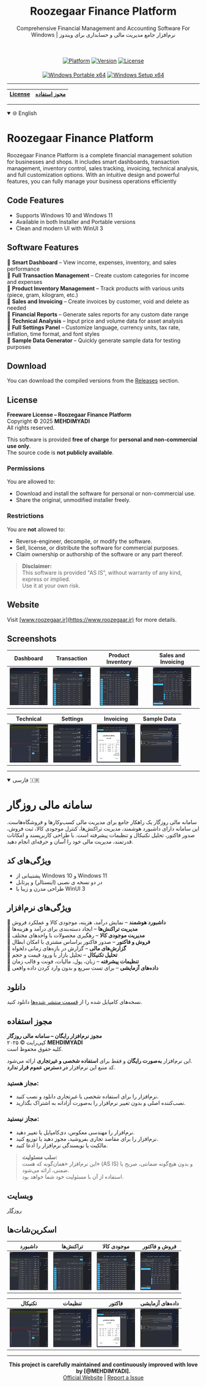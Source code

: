 <div align="center">
  <h1>Roozegaar Finance Platform</h1>
  <p>Comprehensive Financial Management and Accounting Software For Windows | نرم‌افزار جامع مدیریت مالی و حسابداری برای ویندوز</p>
</div>
<br>
<div align="center" style="margin-top: 20px;">
  <a href="#" style="pointer-events: none;"><img src="https://img.shields.io/badge/Platform-Windows-blue?style=for-the-badge&logo=windows" alt="Platform"></a>
  <a href="#" style="pointer-events: none;"><img src="https://img.shields.io/badge/Version-1.1.0.0-green?style=for-the-badge" alt="Version"></a>
  <a href="#" style="pointer-events: none;"><img src="https://img.shields.io/badge/License-Proprietary-red?style=for-the-badge" alt="License"></a>
</div>
<div align="center" style="margin-top: 20px;">
  <a href="https://github.com/MEHDIMYADI/RoozegaarFinance-Releases/releases" ><img src="https://img.shields.io/badge/Windows-%20Portable%20x64-blue?logo=windows&logoColor=white&labelColor=gray" alt="Windows Portable x64"></a>
  <a href="https://github.com/MEHDIMYADI/RoozegaarFinance-Releases/releases" ><img src="https://img.shields.io/badge/Windows-%20Setup%20x64-blue?logo=windows&logoColor=white&labelColor=gray" alt="Windows Setup x64"></a>
</div>

---

<div align="center">
  
| [License](#License) | [مجوز استفاده](#مجوز-استفاده) |
|---------------------|------------------------------|

</div>

---

<details open>
  <summary>🌐 English</summary>

# Roozegaar Finance Platform

Roozegaar Finance Platform is a complete financial management solution for businesses and shops.
It includes smart dashboards, transaction management, inventory control, sales tracking, invoicing, technical analysis, and full customization options.
With an intuitive design and powerful features, you can fully manage your business operations efficiently

## Code Features
- Supports Windows 10 and Windows 11
- Available in both Installer and Portable versions
- Clean and modern UI with WinUI 3

## Software Features

🔹 **Smart Dashboard** – View income, expenses, inventory, and sales performance  
🔹 **Full Transaction Management** – Create custom categories for income and expenses  
🔹 **Product Inventory Management** – Track products with various units (piece, gram, kilogram, etc.)  
🔹 **Sales and Invoicing** – Create invoices by customer, void and delete as needed  
🔹 **Financial Reports** – Generate sales reports for any custom date range  
🔹 **Technical Analysis** – Input price and volume data for asset analysis  
🔹 **Full Settings Panel** – Customize language, currency units, tax rate, inflation, time format, and font styles  
🔹 **Sample Data Generator** – Quickly generate sample data for testing purposes

## Download
You can download the compiled versions from the [Releases](https://github.com/MEHDIMYADI/RoozegaarFinance-Releases/releases) section.

## License

**Freeware License – Roozegaar Finance Platform**  
Copyright © 2025 **MEHDIMYADI**  
All rights reserved.

This software is provided **free of charge** for **personal and non-commercial use only**.  
The source code is **not publicly available**.

### Permissions
You are allowed to:
- Download and install the software for personal or non-commercial use.
- Share the original, unmodified installer freely.

### Restrictions
You are **not** allowed to:
- Reverse-engineer, decompile, or modify the software.
- Sell, license, or distribute the software for commercial purposes.
- Claim ownership or authorship of the software or any part thereof.

> **Disclaimer:**  
> This software is provided "AS IS", without warranty of any kind, express or implied.  
> Use it at your own risk.

## Website
Visit [www.roozegaar.ir](https://www.roozegaar.ir) for more details.

## Screenshots
<div dir="ltr">  <!-- Change to "rtl" for right-to-left layout -->

| Dashboard | Transaction | Product Inventory | Sales and Invoicing |
|--------------|--------------|--------------|--------------|
| <div align="center">[![1](https://raw.githubusercontent.com/MEHDIMYADI/RoozegaarFinance-Releases/refs/heads/main/image/Screenshot%201%20Thumbnail.png)](https://raw.githubusercontent.com/MEHDIMYADI/RoozegaarFinance-Releases/refs/heads/main/image/Screenshot%201.png)</div> | <div align="center">[![2](https://raw.githubusercontent.com/MEHDIMYADI/RoozegaarFinance-Releases/refs/heads/main/image/Screenshot%202%20Thumbnail.png)](https://raw.githubusercontent.com/MEHDIMYADI/RoozegaarFinance-Releases/refs/heads/main/image/Screenshot%202.png)</div> | <div align="center">[![3](https://raw.githubusercontent.com/MEHDIMYADI/RoozegaarFinance-Releases/refs/heads/main/image/Screenshot%203%20Thumbnail.png)](https://raw.githubusercontent.com/MEHDIMYADI/RoozegaarFinance-Releases/refs/heads/main/image/Screenshot%203.png)</div> | <div align="center">[![4](https://raw.githubusercontent.com/MEHDIMYADI/RoozegaarFinance-Releases/refs/heads/main/image/Screenshot%204%20Thumbnail.png)](https://raw.githubusercontent.com/MEHDIMYADI/RoozegaarFinance-Releases/refs/heads/main/image/Screenshot%204.png)</div> |

| Technical | Settings | Invoicing | Sample Data |
|--------------|--------------|--------------|--------------|
| <div align="center">[![1](https://raw.githubusercontent.com/MEHDIMYADI/RoozegaarFinance-Releases/refs/heads/main/image/Screenshot%205%20Thumbnail.png)](https://raw.githubusercontent.com/MEHDIMYADI/RoozegaarFinance-Releases/refs/heads/main/image/Screenshot%205.png)</div> | <div align="center">[![2](https://raw.githubusercontent.com/MEHDIMYADI/RoozegaarFinance-Releases/refs/heads/main/image/Screenshot%206%20Thumbnail.png)](https://raw.githubusercontent.com/MEHDIMYADI/RoozegaarFinance-Releases/refs/heads/main/image/Screenshot%206.png)</div> | <div align="center">[![3](https://raw.githubusercontent.com/MEHDIMYADI/RoozegaarFinance-Releases/refs/heads/main/image/Screenshot%207%20Thumbnail.png)](https://raw.githubusercontent.com/MEHDIMYADI/RoozegaarFinance-Releases/refs/heads/main/image/Screenshot%207.png)</div> | <div align="center">[![4](https://raw.githubusercontent.com/MEHDIMYADI/RoozegaarFinance-Releases/refs/heads/main/image/Screenshot%208%20Thumbnail.png)](https://raw.githubusercontent.com/MEHDIMYADI/RoozegaarFinance-Releases/refs/heads/main/image/Screenshot%208.png)</div> |

</div>
</details>

---

<details open>
  <summary>فارسی 🇮🇷</summary>

# سامانه مالی روزگار

سامانه مالی روزگار یک راهکار جامع برای مدیریت مالی کسب‌وکارها و فروشگاه‌هاست.
این سامانه دارای داشبورد هوشمند، مدیریت تراکنش‌ها، کنترل موجودی کالا، ثبت فروش، صدور فاکتور، تحلیل تکنیکال و تنظیمات پیشرفته است.
با طراحی کاربرپسند و امکانات قدرتمند، مدیریت مالی خود را آسان و حرفه‌ای انجام دهید.

## ویژگی‌های کد
- پشتیبانی از Windows 10 و Windows 11
- در دو نسخه ی نصبی (اینستالر) و پرتابل
- طراحی مدرن و زیبا با WinUI 3

## ویژگی‌های نرم‌افزار

🔹 **داشبورد هوشمند** – نمایش درآمد، هزینه، موجودی کالا و عملکرد فروش  
🔹 **مدیریت تراکنش‌ها** – ایجاد دسته‌بندی برای درآمد و هزینه‌ها  
🔹 **مدیریت موجودی کالا** – رهگیری محصولات با واحدهای مختلف  
🔹 **فروش و فاکتور** – صدور فاکتور براساس مشتری با امکان ابطال  
🔹 **گزارش‌های مالی** – گزارش در بازه‌های زمانی دلخواه  
🔹 **تحلیل تکنیکال** – تحلیل بازار با ورود قیمت و حجم  
🔹 **تنظیمات پیشرفته** – زبان، پول، مالیات، فونت و قالب زمان  
🔹 **داده‌های آزمایشی** – برای تست سریع و بدون وارد کردن داده واقعی

  ## دانلود
نسخه‌های کامپایل شده را از [قسمت منتشر شده‌ها](https://github.com/MEHDIMYADI/RoozegaarFinance-Releases/releases) دانلود کنید.

## مجوز استفاده

**مجوز نرم‌افزار رایگان – سامانه مالی روزگار**  
کپی‌رایت © ۲۰۲۵ **MEHDIMYADI**  
کلیه حقوق محفوظ است.

این نرم‌افزار **به‌صورت رایگان** و فقط برای **استفاده شخصی و غیرتجاری** ارائه می‌شود.  
کد منبع این نرم‌افزار **در دسترس عموم قرار ندارد**.

### مجاز هستید:
- نرم‌افزار را برای استفاده شخصی یا غیرتجاری دانلود و نصب کنید.
- نصب‌کننده اصلی و بدون تغییر نرم‌افزار را به‌صورت آزادانه به اشتراک بگذارید.

### مجاز نیستید:
- نرم‌افزار را مهندسی معکوس، دی‌کامپایل یا تغییر دهید.
- نرم‌افزار را برای مقاصد تجاری بفروشید، مجوز دهید یا توزیع کنید.
- مالکیت یا نویسندگی نرم‌افزار را ادعا کنید.

> **سلب مسئولیت:**  
> این نرم‌افزار «همان‌گونه که هست» (AS IS) و بدون هیچ‌گونه ضمانتی، صریح یا ضمنی، ارائه می‌شود.  
> استفاده از آن با مسئولیت خود شما خواهد بود.

## وبسایت
[روزگار](https://www.roozegaar.ir)

## اسکرین‌شات‌ها

| داشبورد | تراکنش‌ها | موجودی کالا | فروش و فاکتور |
|--------------|--------------|--------------|--------------|
| <div align="center">[![1](https://raw.githubusercontent.com/MEHDIMYADI/RoozegaarFinance-Releases/refs/heads/main/image/Screenshot%201%20Thumbnail.png)](https://raw.githubusercontent.com/MEHDIMYADI/RoozegaarFinance-Releases/refs/heads/main/image/Screenshot%201.png)</div> | <div align="center">[![2](https://raw.githubusercontent.com/MEHDIMYADI/RoozegaarFinance-Releases/refs/heads/main/image/Screenshot%202%20Thumbnail.png)](https://raw.githubusercontent.com/MEHDIMYADI/RoozegaarFinance-Releases/refs/heads/main/image/Screenshot%202.png)</div> | <div align="center">[![3](https://raw.githubusercontent.com/MEHDIMYADI/RoozegaarFinance-Releases/refs/heads/main/image/Screenshot%203%20Thumbnail.png)](https://raw.githubusercontent.com/MEHDIMYADI/RoozegaarFinance-Releases/refs/heads/main/image/Screenshot%203.png)</div> | <div align="center">[![4](https://raw.githubusercontent.com/MEHDIMYADI/RoozegaarFinance-Releases/refs/heads/main/image/Screenshot%204%20Thumbnail.png)](https://raw.githubusercontent.com/MEHDIMYADI/RoozegaarFinance-Releases/refs/heads/main/image/Screenshot%204.png)</div> |

| تکنیکال | تنظیمات | فاکتور | داده‌های آزمایشی |
|--------------|--------------|--------------|--------------|
| <div align="center">[![1](https://raw.githubusercontent.com/MEHDIMYADI/RoozegaarFinance-Releases/refs/heads/main/image/Screenshot%205%20Thumbnail.png)](https://raw.githubusercontent.com/MEHDIMYADI/RoozegaarFinance-Releases/refs/heads/main/image/Screenshot%205.png)</div> | <div align="center">[![2](https://raw.githubusercontent.com/MEHDIMYADI/RoozegaarFinance-Releases/refs/heads/main/image/Screenshot%206%20Thumbnail.png)](https://raw.githubusercontent.com/MEHDIMYADI/RoozegaarFinance-Releases/refs/heads/main/image/Screenshot%206.png)</div> | <div align="center">[![3](https://raw.githubusercontent.com/MEHDIMYADI/RoozegaarFinance-Releases/refs/heads/main/image/Screenshot%207%20Thumbnail.png)](https://raw.githubusercontent.com/MEHDIMYADI/RoozegaarFinance-Releases/refs/heads/main/image/Screenshot%207.png)</div> | <div align="center">[![4](https://raw.githubusercontent.com/MEHDIMYADI/RoozegaarFinance-Releases/refs/heads/main/image/Screenshot%208%20Thumbnail.png)](https://raw.githubusercontent.com/MEHDIMYADI/RoozegaarFinance-Releases/refs/heads/main/image/Screenshot%208.png)</div> |

</div>
</details>

---

<div align="center">
  <strong>This project is carefully maintained and continuously improved with love by [@MEHDIMYADI].</strong>
      <br>
  <a href="https://www.roozegaar.ir">Official Website</a> | 
  <a href="https://github.com/MEHDIMYADI/RoozegaarFinance-Releases/issues">Report a Issue</a>
</div>
